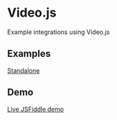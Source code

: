 # Video.js 

Example integrations using Video.js

## Examples

[Standalone](./standalone.html)

## Demo

[Live JSFiddle demo](https://jsfiddle.net/ptvandi/jyz456fb/)
